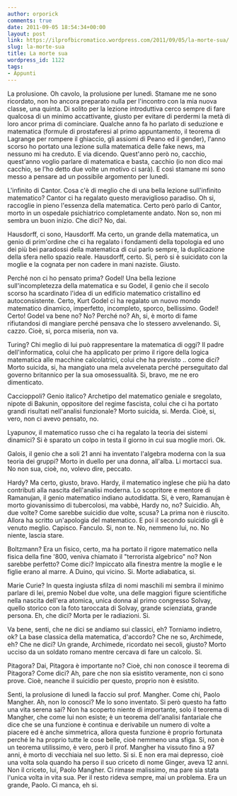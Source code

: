 ```yaml
---
author: orporick
comments: true
date: 2011-09-05 18:54:34+00:00
layout: post
link: https://ilprofbicromatico.wordpress.com/2011/09/05/la-morte-sua/
slug: la-morte-sua
title: La morte sua
wordpress_id: 1122
tags:
- Appunti
---
```



La prolusione. Oh cavolo, la prolusione per lunedì. Stamane me ne sono
ricordato, non ho ancora preparato nulla per l'incontro con la mia nuova classe,
una quinta. Di solito per la lezione introduttiva cerco   sempre di fare
qualcosa di un minimo accattivante, giusto per evitare   di perdermi la metà di
loro ancor prima di cominciare. Qualche anno   fa ho parlato di seduzione e
matematica (formule di prostaferesi al   primo appuntamento, il teorema di
Lagrange per rompere il ghiaccio,   gli assiomi di Peano ed il gender), l'anno
scorso ho portato   una lezione sulla matematica delle fake news, ma nessuno mi
ha creduto. E via dicendo.  Quest'anno   però no, cacchio, quest'anno voglio
parlare di matematica e basta,   cacchio (io non dico mai cacchio, se l'ho detto
due volte un motivo ci   sarà). E così stamane mi sono messo a pensare ad un
possibile   argomento per lunedì. 

L'infinito di Cantor. Cosa c'è di meglio che di una bella lezione
sull'infinito matematico? Cantor ci ha regalato questo meraviglioso   paradiso.
Oh si, raccoglie in pieno l'essenza della matematica. Certo   però parlo di
Cantor, morto in un ospedale psichiatrico completamente   andato. Non so, non mi
sembra un buon inizio. Che dici? No, dai. 

Hausdorff, ci sono, Hausdorff. Ma certo, un grande della matematica,   un genio
di prim'ordine che ci ha regalato i fondamenti della   topologia ed uno dei più
bei paradossi della matematica di cui parlo   sempre, la duplicazione della
sfera nello spazio reale. Hausdorff,   certo. Si, però si è suicidato con la
moglie e la cognata per non   cadere in mani naziste. Giusto. 

Perché non ci ho pensato prima? Godel! Una bella lezione   sull'incompletezza
della matematica e su Godel, il genio che il secolo   scorso ha scardinato
l'idea di un edificio matematico cristallino ed   autoconsistente. Certo, Kurt
Godel ci ha regalato un nuovo mondo   matematico dinamico, imperfetto,
incompleto, sporco, bellissimo. Godel!   Certo! Godel va bene no? No? Perché no?
Ah, si, è morto di fame   rifiutandosi di mangiare perché pensava che lo
stessero avvelenando.   Si, cazzo. Cioè, si, porca miseria, non va. 

Turing? Chi meglio di lui può rappresentare la matematica di oggi? Il   padre
dell'informatica, colui che ha applicato per primo il rigore   della logica
matematica alle macchine calcolatrici, colui che ha   previsto .. come dici?
Morto suicida, si, ha mangiato una mela   avvelenata perché perseguitato dal
governo britannico per la sua   omosessualità. Si, bravo, me ne ero dimenticato. 

Caccioppoli? Genio italico? Archetipo del matematico geniale e   sregolato,
nipote di Bakunin, oppositore del regime fascista, colui   che ci ha portato
grandi risultati nell'analisi funzionale? Morto   suicida, si. Merda. Cioè, si,
vero, non ci avevo pensato, no. 

Lyapunov, il matematico russo che ci ha regalato la teoria dei sistemi
dinamici? Si è sparato un colpo in testa il giorno in cui sua moglie   morì. Ok. 

Galois, il genio che a soli 21 anni ha inventato l'algebra moderna con   la sua
teoria dei gruppi? Morto in duello per una donna, all'alba. Li   mortacci sua.
No non sua, cioè, no, volevo dire, peccato. 

Hardy? Ma certo, giusto, bravo. Hardy, il matematico inglese che più   ha dato
contributi alla nascita dell'analisi moderna. Lo scopritore e   mentore di
Ramanujan, il genio matematico indiano autodidatta. Si, è   vero, Ramanujan è
morto giovanissimo di tubercolosi, ma vabbè, Hardy   no, no? Suicidio. Ah, due
volte? Come sarebbe suicidio due volte,   scusa? La prima non è riuscito. Allora
ha scritto un'apologia del   matematico. E poi il secondo suicidio gli è venuto
meglio. Capisco.   Fanculo. Si, non te. No, nemmeno lui, no. No niente, lascia
stare. 

Boltzmann? Era un fisico, certo, ma ha portato il rigore matematico   nella
fisica della fine '800, veniva chiamato il "terrorista   algebrico" no? Non
sarebbe perfetto? Come dici? Impiccato alla   finestra mentre la moglie e le
figlie erano al marre. A Duino, qui   vicino. Si. Morte adiabatica, si. 

Marie Curie? In questa ingiusta sfilza di nomi maschili mi sembra il minimo
parlare di lei, premio Nobel due volte, una delle maggiori figure scientifiche
nella nascita dell'era atomica, unica donna al primo congresso Solvay, quello
storico con la foto taroccata di Solvay, grande scienziata, grande persona. 
Eh, che dici? Morta per le radiazioni. Si. 

Va bene, senti, che ne dici se andiamo sui classici, eh? Torniamo   indietro,
ok? La base classica della matematica, d'accordo? Che ne so,   Archimede, eh?
Che ne dici? Un grande, Archimede, ricordato nei   secoli, giusto? Morto ucciso
da un soldato romano mentre cercava di   fare un calcolo. Si. 

Pitagora? Dai, Pitagora è importante no? Cioè, chi non   conosce il teorema di
Pitagora? Come dici? Ah, pare che non sia   esistito veramente, non ci sono
prove. Cioè, neanche il suicidio per   questo, proprio non è esistito. 
 
Senti, la prolusione di lunedì la faccio sul prof. Mangher. Come chi,   Paolo
Mangher. Ah, non lo conosci? Me lo sono inventato. Si però   questo ha fatto una
vita serena sai? Non ha scoperto niente di   importante, solo il teorema di
Mangher, che come lui non esiste; è un   teorema dell'analisi fantariale che
dice che se una funzione è   continua e derivabile un numero di volte a piacere
ed è anche   simmetrica, allora questa funzione è proprio fortunata perché le ha
proprio tutte le cose belle, cioè nemmeno una sfiga. Si, non è un   teorema
utilissimo, è vero, però il prof. Mangher ha vissuto fino a   97 anni, è morto
di vecchiaia nel suo letto. Si si. E non era mai   depresso, cioè una volta sola
quando ha perso il suo criceto di nome   Ginger, aveva 12 anni. Non il criceto,
lui, Paolo Mangher. Ci rimase   malissimo, ma pare sia stata l'unica volta in
vita sua. Per il resto   rideva sempre, mai un problema. Era un grande, Paolo.
Ci manca, eh si.

